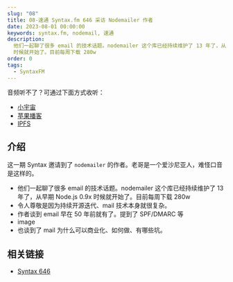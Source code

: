 ```yaml
---
slug: "08"
title: 08-速通 Syntax.fm 646 采访 Nodemailer 作者
date: 2023-08-01 00:00:00
keywords: syntax.fm, nodemail, 速通
description:
  他们一起聊了很多 email 的技术话题。nodemailer 这个库已经持续维护了 13 年了，从早期 Node.js 0.9x
  时候就开始了。目前每周下载 280w
order: 0
tags:
  - SyntaxFM
---
```


音频听不了？可通过下面方式收听：

- [小宇宙](https://www.xiaoyuzhoufm.com/episodes/64c8da05e8176c3ff83bf97b)
- [苹果播客](https://podcasts.apple.com/cn/podcast/%E5%92%BF%E5%91%80-%E8%83%BD%E8%B7%91%E5%B0%B1%E8%A1%8C/id1695704262?i=1000623047710)
- [IPFS](ipfs://bafkreigudhqviyiwl4tytbxh4d247dbz3s5gatdg2bxjpoouqiimwhekwu)

## 介绍

这一期 Syntax 邀请到了 `nodemailer` 的作者。老哥是一个爱沙尼亚人，难怪口音是这样的。

- 他们一起聊了很多 email 的技术话题。nodemailer 这个库已经持续维护了 13 年了，从早期 Node.js 0.9x 时候就开始了。目前每周下载 280w
- 令人尊敬是因为持续开源迭代、mail 技术本身就很复杂。
- 作者谈到 email 早在 50 年前就有了。提到了 SPF/DMARC 等
- image
- 也谈到了 mail 为什么可以商业化、如何做、有哪些坑。

## 相关链接

- [Syntax 646](https://syntax.fm/show/646/supper-club-email-sending-spam-dmarc-spf-styling-and-more-with-andris-reinman)
